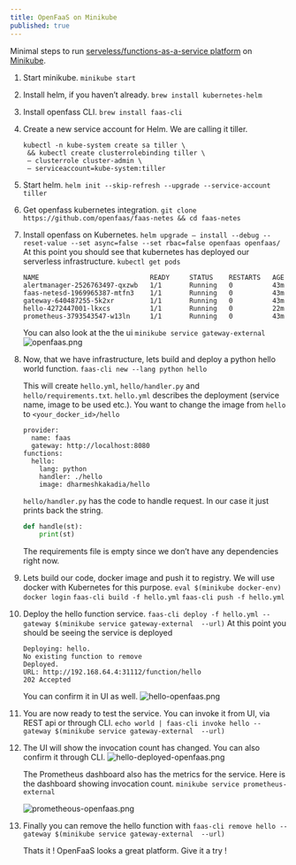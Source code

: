 ```yaml
---
title: OpenFaaS on Minikube
published: true
---
```

Minimal steps to run [serveless/functions-as-a-service platform](https://github.com/openfaas) on [Minikube](https://github.com/kubernetes/minikube).

1. Start minikube.
	``minikube start``
2. Install helm, if you haven’t already.
	``brew install kubernetes-helm``
3. Install openfass CLI.
	``brew install faas-cli``
4. Create a new service account for Helm. We are calling it tiller.
	```
	kubectl -n kube-system create sa tiller \
	 && kubectl create clusterrolebinding tiller \
	 — clusterrole cluster-admin \
	 — serviceaccount=kube-system:tiller
    ```
5. Start helm.
	``helm init --skip-refresh --upgrade --service-account tiller``
6. Get openfass kubernetes integration.
	``git clone https://github.com/openfaas/faas-netes && cd faas-netes``
7. Install openfass on Kubernetes.
	``helm upgrade — install --debug --reset-value --set async=false --set rbac=false openfaas openfaas/ ``
	At this point you should see that kubernetes has deployed our serverless infrastructure. 			``kubectl get pods``
    
    ```
    NAME                            READY     STATUS    RESTARTS   AGE
    alertmanager-2526763497-qxzwb   1/1       Running   0          43m
    faas-netesd-1969965387-mtfn3    1/1       Running   0          43m
    gateway-640487255-5k2xr         1/1       Running   0          43m
    hello-4272447001-lkxcs          1/1       Running   0          22m
    prometheus-3793543547-w13ln     1/1       Running   0          43m
    ```
    You can also look at the the ui ``minikube service gateway-external``
	![openfaas.png]({{site.baseurl}}/images/openfaas.png)

  
8. Now, that we have infrastructure, lets build and deploy a python hello world function.
	``faas-cli new --lang python hello``

	This will create ``hello.yml``, ``hello/handler.py`` and ``hello/requirements.txt``. ``hello.yml`` describes the deployment (service name, image to be used etc.). You want to change the image from ``hello`` to ``<your_docker_id>/hello``

	```
    provider:
      name: faas
      gateway: http://localhost:8080
    functions:
      hello:
        lang: python
        handler: ./hello
        image: dharmeshkakadia/hello
    ```

	``hello/handler.py`` has the code to handle request. In our case it just prints back the string.

    ```python
    def handle(st):
        print(st)
    ```
	The requirements file is empty since we don’t have any dependencies right now.

9. Lets build our code, docker image and push it to registry. We will use docker with Kubernetes for this purpose.
	``eval $(minikube docker-env)``
	``docker login``
	``faas-cli build -f hello.yml``
	``faas-cli push -f hello.yml``
    
10. Deploy the hello function service.
	``faas-cli deploy -f hello.yml --gateway $(minikube service gateway-external  --url)``
    At this point you should be seeing the service is deployed
	```
	Deploying: hello.
    No existing function to remove
    Deployed.
    URL: http://192.168.64.4:31112/function/hello
    202 Accepted
    ```
    You can confirm it in UI as well.
    ![hello-openfaas.png]({{site.baseurl}}/images/hello-openfaas.png)


11. You are now ready to test the service. You can invoke it from UI, via REST api or through CLI.
	``echo world | faas-cli invoke hello --gateway $(minikube service gateway-external  --url)``

12. The UI will show the invocation count has changed. You can also confirm it through CLI.
	![hello-deployed-openfaas.png]({{site.baseurl}}/images/hello-deployed-openfaas.png)

	The Prometheus dashboard also has the metrics for the service. Here is the dashboard showing invocation count.
	``minikube service prometheus-external``

	![prometheous-openfaas.png]({{site.baseurl}}/images/prometheous-openfaas.png)

13. Finally you can remove the hello function with
	``faas-cli remove hello --gateway $(minikube service gateway-external  --url)``

	Thats it ! OpenFaaS looks a great platform. Give it a try !
